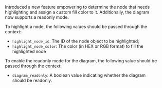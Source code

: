 Introduced a new feature empowering to determine the node that needs highlighting and assign a custom fill color to it.
Additionally, the diagram now supports a readonly mode.

To highlight a node, the following values should be passed through the context:
- `highlight_node_id`: The ID of the node object to be highlighted;
- `highlight_node_color`: The color (in HEX or RGB format) to fill the highlighted node

To enable the readonly mode for the diagram, the following value should be passed through the context:
- `diagram_readonly`: A boolean value indicating whether the diagram should be readonly.
